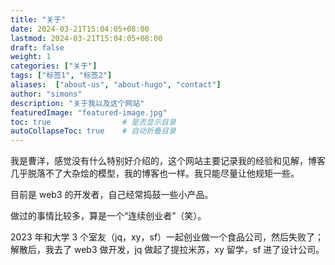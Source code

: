 ```yaml
---
title: "关于"
date: 2024-03-21T15:04:05+08:00
lastmod: 2024-03-21T15:04:05+08:00
draft: false
weight: 1
categories: ["关于"]
tags: ["标签1", "标签2"]
aliases:  ["about-us", "about-hugo", "contact"]
author: "simons"
description: "关于我以及这个网站"
featuredImage: "featured-image.jpg"
toc: true                # 是否显示目录
autoCollapseToc: true    # 自动折叠目录
---
```


我是曹洋，感觉没有什么特别好介绍的，这个网站主要记录我的经验和见解，博客几乎脱落不了大杂烩的模型，我的博客也一样。我只能尽量让他规矩一些。

目前是 web3 的开发者，自己经常捣鼓一些小产品。

做过的事情比较多，算是一个“连续创业者”（笑）。

2023 年和大学 3 个室友（jq，xy，sf）一起创业做一个食品公司，然后失败了；解散后，我去了 web3 做开发，jq 做起了提拉米苏，xy 留学，sf 进了设计公司。
